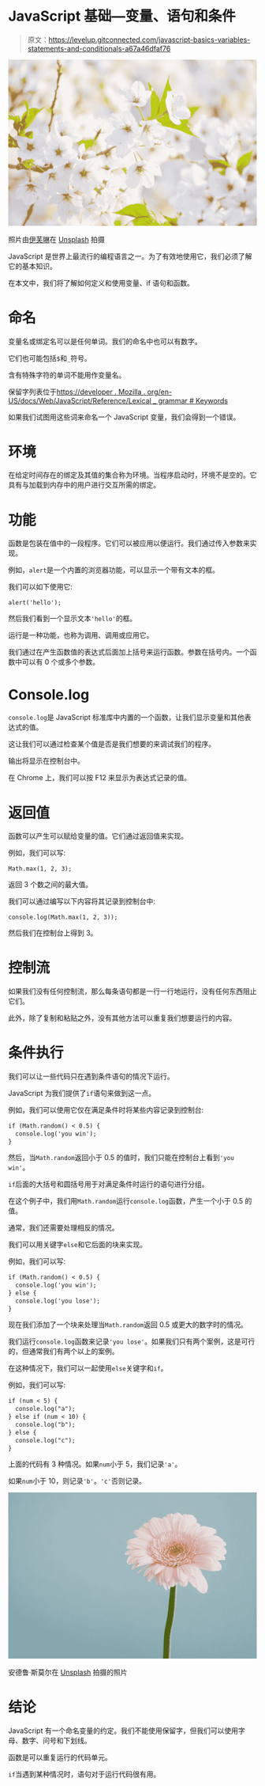 # JavaScript 基础—变量、语句和条件

> 原文：<https://levelup.gitconnected.com/javascript-basics-variables-statements-and-conditionals-a67a46dfaf76>

![](img/d2f634e7ff4502408c20fad78635528a.png)

照片由[伊芙琳](https://unsplash.com/@evelynnnnn?utm_source=medium&utm_medium=referral)在 [Unsplash](https://unsplash.com?utm_source=medium&utm_medium=referral) 拍摄

JavaScript 是世界上最流行的编程语言之一。为了有效地使用它，我们必须了解它的基本知识。

在本文中，我们将了解如何定义和使用变量、if 语句和函数。

# 命名

变量名或绑定名可以是任何单词。我们的命名中也可以有数字。

它们也可能包括`$`和`_`符号。

含有特殊字符的单词不能用作变量名。

保留字列表位于[https://developer . Mozilla . org/en-US/docs/Web/JavaScript/Reference/Lexical _ grammar # Keywords](https://developer.mozilla.org/en-US/docs/Web/JavaScript/Reference/Lexical_grammar#Keywords)

如果我们试图用这些词来命名一个 JavaScript 变量，我们会得到一个错误。

# 环境

在给定时间存在的绑定及其值的集合称为环境。当程序启动时，环境不是空的。它具有与加载到内存中的用户进行交互所需的绑定。

# 功能

函数是包装在值中的一段程序。它们可以被应用以便运行。我们通过传入参数来实现。

例如，`alert`是一个内置的浏览器功能，可以显示一个带有文本的框。

我们可以如下使用它:

```
alert('hello');
```

然后我们看到一个显示文本`'hello'`的框。

运行是一种功能，也称为调用、调用或应用它。

我们通过在产生函数值的表达式后面加上括号来运行函数。参数在括号内。一个函数中可以有 0 个或多个参数。

# Console.log

`console.log`是 JavaScript 标准库中内置的一个函数，让我们显示变量和其他表达式的值。

这让我们可以通过检查某个值是否是我们想要的来调试我们的程序。

输出将显示在控制台中。

在 Chrome 上，我们可以按 F12 来显示为表达式记录的值。

# 返回值

函数可以产生可以赋给变量的值。它们通过返回值来实现。

例如，我们可以写:

```
Math.max(1, 2, 3);
```

返回 3 个数之间的最大值。

我们可以通过编写以下内容将其记录到控制台中:

```
console.log(Math.max(1, 2, 3));
```

然后我们在控制台上得到 3。

# 控制流

如果我们没有任何控制流，那么每条语句都是一行一行地运行，没有任何东西阻止它们。

此外，除了复制和粘贴之外，没有其他方法可以重复我们想要运行的内容。

# 条件执行

我们可以让一些代码只在遇到条件语句的情况下运行。

JavaScript 为我们提供了`if`语句来做到这一点。

例如，我们可以使用它仅在满足条件时将某些内容记录到控制台:

```
if (Math.random() < 0.5) {
  console.log('you win');
}
```

然后，当`Math.random`返回小于 0.5 的值时，我们只能在控制台上看到`'you win'`。

`if`后面的大括号和圆括号用于对满足条件时运行的语句进行分组。

在这个例子中，我们用`Math.random`运行`console.log`函数，产生一个小于 0.5 的值。

通常，我们还需要处理相反的情况。

我们可以用关键字`else`和它后面的块来实现。

例如，我们可以写:

```
if (Math.random() < 0.5) {
  console.log('you win');
} else {
  console.log('you lose');
}
```

现在我们添加了一个块来处理当`Math.random`返回 0.5 或更大的数字时的情况。

我们运行`console.log`函数来记录`'you lose'`。如果我们只有两个案例，这是可行的，但通常我们有两个以上的案例。

在这种情况下，我们可以一起使用`else`关键字和`if`。

例如，我们可以写:

```
if (num < 5) {
  console.log("a");
} else if (num < 10) {
  console.log("b");
} else {
  console.log("c");
}
```

上面的代码有 3 种情况。如果`num`小于 5，我们记录`'a'`。

如果`num`小于 10，则记录`'b'`。`'c'`否则记录。

![](img/c79ad4ba5df556139eeca74205e7eb2c.png)

安德鲁·斯莫尔在 [Unsplash](https://unsplash.com?utm_source=medium&utm_medium=referral) 拍摄的照片

# 结论

JavaScript 有一个命名变量的约定。我们不能使用保留字，但我们可以使用字母、数字、问号和下划线。

函数是可以重复运行的代码单元。

`if`当遇到某种情况时，语句对于运行代码很有用。